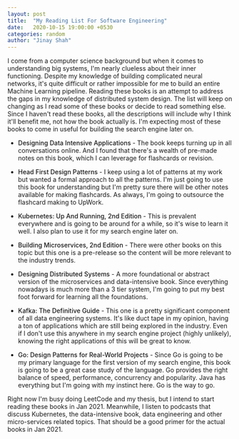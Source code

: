 ```yaml
---
layout: post
title:  "My Reading List For Software Engineering"
date:   2020-10-15 19:00:00 +0530
categories: random
author: "Jinay Shah"
---
```


I come from a computer science background but when it comes to understanding big systems, I'm nearly clueless about their inner functioning. Despite my knowledge of building complicated neural networks, it's quite difficult or rather impossible for me to build an entire Machine Learning pipeline. Reading these books is an attempt to address the gaps in my knowledge of distributed system design. The list will keep on changing as I read some of these books or decide to read something else. Since I haven't read these books, all the descriptions will include why I think it'll benefit me, not how the book actually is. I'm expecting most of these books to come in useful for building the search engine later on.

- <span style="font-weight: 500; display: inline">Designing Data Intensive Applications </span> - The book keeps turning up in all conversations online. And I found that there's a wealth of pre-made notes on this book, which I can leverage for flashcards or revision. 

- <span style="font-weight: 500; display: inline">Head First Design Patterns </span> - I keep using a lot of patterns at my work but wanted a formal approach to all the patterns. I'm just going to use this book for understanding but I'm pretty sure there will be other notes available for making flashcards. As always, I'm going to outsource the flashcard making to UpWork. 

- <span style="font-weight: 500; display: inline">Kubernetes: Up And Running, 2nd Edition</span> - This is prevalent everywhere and is going to be around for a while, so it's wise to learn it well. I also plan to use it for my search engine later on.

- <span style="font-weight: 500; display: inline">Building Microservices, 2nd Edition</span> - There were other books on this topic but this one is a pre-release so the content will be more relevant to the industry trends.

- <span style="font-weight: 500; display: inline">Designing Distributed Systems</span> - A more foundational or abstract version of the microservices and data-intensive book. Since everything nowadays is much more than a 3 tier system, I'm going to put my best foot forward for learning all the foundations.

- <span style="font-weight: 500; display: inline">Kafka: The Definitive Guide</span> - This one is a pretty significant component of all data engineering systems. It's like duct tape in my opinion, having a ton of applications which are still being explored in the industry. Even if I don't use this anywhere in my search engine project (highly unlikely), knowing the right applications of this will be great to know.

- <span style="font-weight: 500; display: inline">Go: Design Patterns for Real-World Projects</span> - Since Go is going to be my primary language for the first version of my search engine, this book is going to be a great case study of the language. Go provides the right balance of speed, performance, concurrency and popularity. Java has everything but I'm going with my instinct here. Go is the way to go.



Right now I'm busy doing LeetCode and my thesis, but I intend to start reading these books in Jan 2021. Meanwhile, I listen to podcasts that discuss Kubernetes, the data-intensive book, data engineering and other micro-services related topics. That should be a good primer for the actual books in Jan 2021.